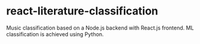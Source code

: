 # react-literature-classification
Music classification based on a Node.js backend with React.js frontend. ML classification is achieved using Python. 
